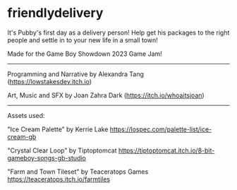 # friendlydelivery

It's Pubby's first day as a delivery person! Help get his packages to the right people and settle in to your new life in a small town!

Made for the Game Boy Showdown 2023 Game Jam!

----------------------

Programming and Narrative by Alexandra Tang (https://lowstakesdev.itch.io)

Art, Music and SFX by Joan Zahra Dark (https://itch.io/whoaitsjoan)

-------------------------------------

Assets used:

"Ice Cream Palette" by Kerrie Lake https://lospec.com/palette-list/ice-cream-gb

"Crystal Clear Loop" by Tiptoptomcat https://tiptoptomcat.itch.io/8-bit-gameboy-songs-gb-studio

"Farm and Town Tileset" by Teaceratops Games https://teaceratops.itch.io/farmtiles
